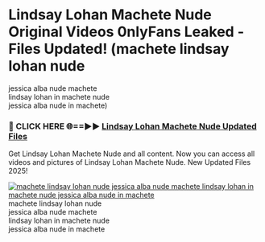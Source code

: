 # Lindsay Lohan Machete Nude Original Videos 0nlyFans Leaked - Files Updated! (machete lindsay lohan nude<br>
jessica alba nude machete<br>
lindsay lohan in machete nude<br>
jessica alba nude in machete)

<h3>🔴 CLICK HERE 🌐==►► <a href="https://tinyurl.com/2p9ay9w9" rel="nofollow">Lindsay Lohan Machete Nude Updated Files</a></h3>

Get Lindsay Lohan Machete Nude and all content. Now you can access all videos and pictures of Lindsay Lohan Machete Nude. New Updated Files 2025!

[![machete lindsay lohan nude<br>
jessica alba nude machete<br>
lindsay lohan in machete nude<br>
jessica alba nude in machete](https://i.imgur.com/KQgVmj3.gif)](https://tinyurl.com/2p9ay9w9)
machete lindsay lohan nude<br>
jessica alba nude machete<br>
lindsay lohan in machete nude<br>
jessica alba nude in machete